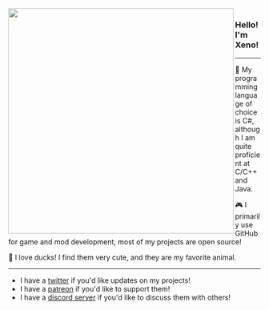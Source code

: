 <img align="left" src="https://cdn.discordapp.com/attachments/753834139760853023/795093396514537563/unknown.png" width=450>

### Hello! I'm Xeno!
---
💾 My programming language of choice is C#, although I am quite proficient at C/C++ and Java.

🎮 I primarily use GitHub for game and mod development, most of my projects are open source!

🦆 I love ducks! I find them very cute, and they are my favorite animal.

---

- I have a [twitter](https://twitter.com/XenoMustache) if you'd like updates on my projects!
- I have a [patreon](https://www.patreon.com/xenomustache) if you'd like to support them!
- I have a [discord server](https://discord.gg/XenUJaT) if you'd like to discuss them with others!


<!--
  :o you found me!
-->
